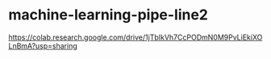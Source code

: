 # machine-learning-pipe-line2

https://colab.research.google.com/drive/1jTbIkVh7CcPODmN0M9PvLiEkiXOLnBmA?usp=sharing
